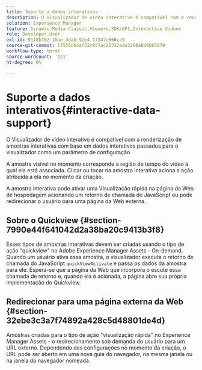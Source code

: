 ```yaml
---
title: Suporte a dados interativos
description: O Visualizador de vídeo interativo é compatível com a renderização de amostras interativas com base em dados interativos passados para o visualizador como um parâmetro de configuração.
solution: Experience Manager
feature: Dynamic Media Classic,Viewers,SDK/API,Interactive Videos
role: Developer,User
exl-id: 9118bf02-16ae-4dab-92e4-17347e866cc9
source-git-commit: 17556c64af32c957ac25312e2a3288a8d86b5679
workflow-type: tm+mt
source-wordcount: '221'
ht-degree: 0%

---
```


# Suporte a dados interativos{#interactive-data-support}

O Visualizador de vídeo interativo é compatível com a renderização de amostras interativas com base em dados interativos passados para o visualizador como um parâmetro de configuração.

A amostra visível no momento corresponde à região de tempo do vídeo à qual ela está associada. Clicar ou tocar na amostra interativa aciona a ação atribuída a ela no momento da criação.

A amostra interativa pode ativar uma Visualização rápida na página da Web de hospedagem acionando um retorno de chamada do JavaScript ou pode redirecionar o usuário para uma página da Web externa.

## Sobre o Quickview {#section-7990e44f641042d2a38ba20c9413b3f8}

Esses tipos de amostras interativas devem ser criadas usando o tipo de ação &quot;quickview&quot; no Adobe Experience Manager Assets - On-demand. Quando um usuário ativa essa amostra, o visualizador executa o retorno de chamada do JavaScript `quickViewActivate` e passa os dados da amostra para ele. Espera-se que a página da Web que incorpora o escute essa chamada de retorno e, quando ela é acionada, a página abre sua própria implementação do Quickview.

## Redirecionar para uma página externa da Web {#section-32ebe3c3a7f74892a428c5d48801de4d}

Amostras criadas para o tipo de ação &quot;visualização rápida&quot; no Experience Manager Assets - o redirecionamento sob demanda do usuário para um URL externo. Dependendo das configurações no momento da criação, o URL pode ser aberto em uma nova guia do navegador, na mesma janela ou na janela do navegador nomeada.
